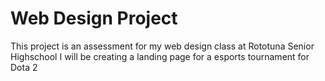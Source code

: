# Web Design Project

This project is an assessment for my web design class at Rototuna Senior Highschool
I will be creating a landing page for a esports tournament for Dota 2 